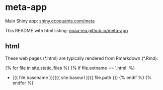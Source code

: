 # meta-app

Main Shiny app: [shiny.ecoquants.com/meta](https://shiny.ecoquants.com/meta)

This README with html listing: [noaa-iea.github.io/meta-app](https://noaa-iea.github.io/meta-app)

## html

These web pages (\*.html) are typically rendered from Rmarkdown (\*.Rmd):

<!-- Jekyll rendering: https://marineenergy.github.io/apps/ -->
{% for file in site.static_files %}
  {% if file.extname == '.html' %}
* [{{ file.basename }}]({{ site.baseurl }}{{ file.path }})
  {% endif %}
{% endfor %}
